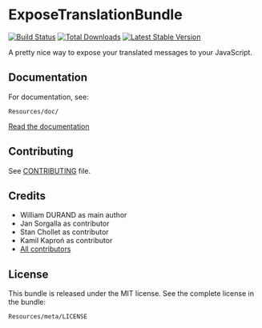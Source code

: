 ExposeTranslationBundle
=======================

[![Build
Status](https://secure.travis-ci.org/willdurand/BazingaExposeTranslationBundle.png?branch=master)](https://travis-ci.org/willdurand/BazingaExposeTranslationBundle)
[![Total
Downloads](https://poser.pugx.org/willdurand/js-translation-bundle/downloads.png)](https://packagist.org/packages/willdurand/js-translation-bundle)
[![Latest Stable
Version](https://poser.pugx.org/willdurand/js-translation-bundle/v/stable.png)](https://packagist.org/packages/willdurand/js-translation-bundle)

A pretty nice way to expose your translated messages to your JavaScript.


## Documentation

For documentation, see:

    Resources/doc/

[Read the documentation](https://github.com/willdurand/BazingaExposeTranslationBundle/blob/master/Resources/doc/index.md)


Contributing
------------

See
[CONTRIBUTING](https://github.com/willdurand/BazingaExposeTranslationBundle/blob/master/CONTRIBUTING.md)
file.


Credits
-------

* William DURAND as main author
* Jan Sorgalla as contributor
* Stan Chollet as contributor
* Kamil Kaproń as contributor
* [All contributors](https://github.com/willdurand/BazingaExposeTranslationBundle/graphs/contributors)


License
-------

This bundle is released under the MIT license. See the complete license in the
bundle:

    Resources/meta/LICENSE
